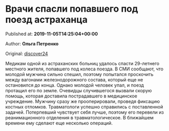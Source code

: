 
# Врачи спасли попавшего под поезд астраханца

Published at: **2019-11-05T14:25:04+00:00**

Author: **Ольга Петренко**

Original: [discover24](https://discover24.ru/2019/11/vrachi-spasli-popavshego-pod-poezd-astrahantsa/)

Медикам одной из астраханских больниц удалось спасти 29-летнего местного жителя, попавшего под колеса поезда.
В СМИ сообщают, что молодой мужчина сильно спешил, поэтому попытался проскочить между вагонами железнодорожного состава, который еще не остановился до конца. Однако молодой человек упал, и поезд протащил его по земле. Очевидцы случившегося вызвали скорую помощь, которая доставила пострадавшего в медицинское учреждение.
Мужчину сразу же прооперировали, проведя фиксацию костных отломков. Травматологи успешно справились с поставленной задачей. Потерпевший чувствует себя лучше, поэтому его перевели из реанимационного отделения в травматологическое. В ближайшем времени ему сделают еще несколько операций.
